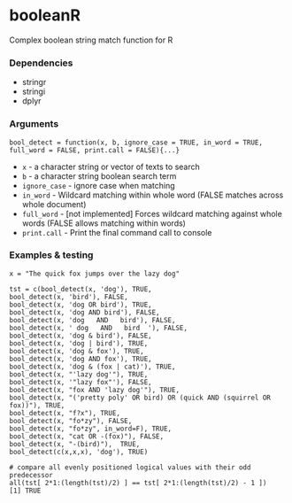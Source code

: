 # booleanR

Complex boolean string match function for R

### Dependencies

- stringr
- stringi
- dplyr

### Arguments

    bool_detect = function(x, b, ignore_case = TRUE, in_word = TRUE, full_word = FALSE, print.call = FALSE){...}

- `x` - a character string or vector of texts to search
- `b` - a character string boolean search term
- `ignore_case` - ignore case when matching
- `in_word` - Wildcard matching within whole word (FALSE matches across whole document)
- `full_word` - [not implemented] Forces wildcard matching against whole words (FALSE allows matching within words)
- `print.call`  - Print the final command call to console

### Examples & testing

```
x = "The quick fox jumps over the lazy dog"

tst = c(bool_detect(x, 'dog'), TRUE,
bool_detect(x, 'bird'), FALSE,
bool_detect(x, 'dog OR bird'), TRUE,
bool_detect(x, 'dog AND bird'), FALSE,
bool_detect(x, 'dog   AND   bird'), FALSE,
bool_detect(x, ' dog   AND   bird  '), FALSE,
bool_detect(x, 'dog & bird'), FALSE,
bool_detect(x, 'dog | bird'), TRUE,
bool_detect(x, 'dog & fox'), TRUE,
bool_detect(x, 'dog AND fox'), TRUE,
bool_detect(x, 'dog & (fox | cat)'), TRUE,
bool_detect(x, "'lazy dog'"), TRUE,
bool_detect(x, '"lazy fox"'), FALSE,
bool_detect(x, "fox AND 'lazy dog'"), TRUE,
bool_detect(x, "('pretty poly' OR bird) OR (quick AND (squirrel OR fox))"), TRUE,
bool_detect(x, "f?x"), TRUE,
bool_detect(x, "fo*zy"), FALSE,
bool_detect(x, "fo*zy", in_word=F), TRUE,
bool_detect(x, "cat OR -(fox)"), FALSE,
bool_detect(x, "-(bird)"),  TRUE,
bool_detect(c(x,x,x), 'dog'), TRUE)

# compare all evenly positioned logical values with their odd predecessor
all(tst[ 2*1:(length(tst)/2) ] == tst[ 2*1:(length(tst)/2) - 1 ])
[1] TRUE
```
